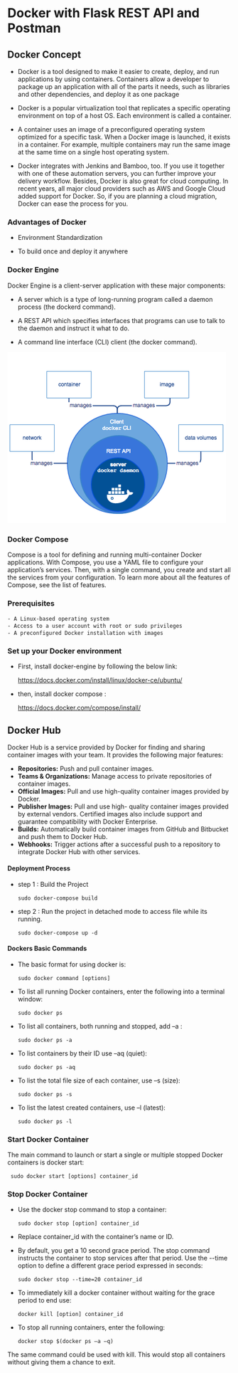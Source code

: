# Docker with Flask REST API and Postman

## Docker Concept

- Docker is a tool designed to make it easier to create, deploy, and run applications by using containers. Containers allow a developer to package up an application with all of the parts it needs, such as libraries and other dependencies, and deploy it as one package

- Docker is a popular virtualization tool that replicates a specific operating environment on top of a host OS. Each environment is called a container.

- A container uses an image of a preconfigured operating system optimized for a specific task. When a Docker image is launched, it exists in a container. For example, multiple containers may run the same image at the same time on a single host operating system.

- Docker integrates with Jenkins and Bamboo, too. If you use it together with one of these automation servers, you can further improve your delivery workflow. Besides, Docker is also great for cloud computing. In recent years, all major cloud providers such as AWS and Google Cloud added support for Docker. So, if you are planning a cloud migration, Docker can ease the process for you.

### Advantages of Docker

- Environment Standardization

- To build once and deploy it anywhere

### Docker Engine

Docker Engine is a client-server application with these major components:

   - A server which is a type of long-running program called a daemon process (the dockerd command).

   - A REST API which specifies interfaces that programs can use to talk to the daemon and instruct it what to do.

   - A command line interface (CLI) client (the docker command).

   <img src ="flow.png">
   
### Docker Compose

Compose is a tool for defining and running multi-container Docker applications. With Compose, you use a YAML file to configure your application’s services. Then, with a single command, you create and start all the services from your configuration. To learn more about all the features of Compose, see the list of features.

### Prerequisites

    - A Linux-based operating system
    - Access to a user account with root or sudo privileges
    - A preconfigured Docker installation with images

### Set up your Docker environment

- First, install docker-engine by following the below link:
  
  https://docs.docker.com/install/linux/docker-ce/ubuntu/

- then, install docker compose :

  https://docs.docker.com/compose/install/

## Docker Hub

Docker Hub is a service provided by Docker for finding and sharing container images with your team. It provides the following major features:

- **Repositories:** Push and pull container images.
- **Teams & Organizations:** Manage access to private repositories of container images.
- **Official Images:** Pull and use high-quality container images provided by Docker.
- **Publisher Images:** Pull and use high- quality container images provided by external vendors. Certified images also include support and guarantee compatibility with Docker Enterprise.
- **Builds:** Automatically build container images from GitHub and Bitbucket and push them to Docker Hub.
- **Webhooks:** Trigger actions after a successful push to a repository to integrate Docker Hub with other services.

#### Deployment Process

- step 1 : Build the Project

      sudo docker-compose build
      
- step 2 : Run the project in detached mode to access file while its running.
  
      sudo docker-compose up -d
  

#### Dockers Basic Commands

- The basic format for using docker is:

      sudo docker command [options]

- To list all running Docker containers, enter the following into a terminal window:

      sudo docker ps

- To list all containers, both running and stopped, add –a :

      sudo docker ps -a

- To list containers by their ID use –aq (quiet):

      sudo docker ps -aq

- To list the total file size of each container, use –s (size):

      sudo docker ps -s

- To list the latest created containers, use –l (latest):

      sudo docker ps -l

###  Start Docker Container

The main command to launch or start a single or multiple stopped Docker containers is docker start:

     sudo docker start [options] container_id 

### Stop Docker Container

- Use the docker stop command to stop a container:

      sudo docker stop [option] container_id
    
- Replace container_id with the container’s name or ID.

- By default, you get a 10 second grace period. The stop command instructs the container to stop services after that period. Use the --time option to define a different grace period expressed in seconds:

      sudo docker stop --time=20 container_id

- To immediately kill a docker container without waiting for the grace period to end use:

      docker kill [option] container_id

- To stop all running containers, enter the following:

      docker stop $(docker ps –a –q)

The same command could be used with kill. This would stop all containers without giving them a chance to exit.

